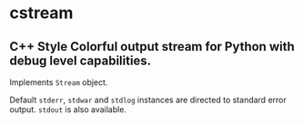 # cstream
## C++ Style Colorful output stream for Python with debug level capabilities.

Implements `Stream` object.

Default `stderr`, `stdwar` and `stdlog` instances are directed to standard error output. `stdout` is also available.
